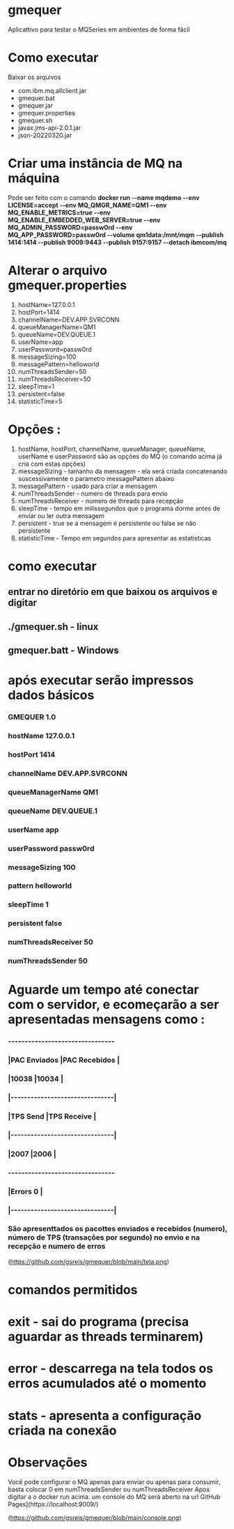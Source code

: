 # gmequer
Aplicattivo para testar o MQSeries em ambientes de forma fácil 

# Como executar 
Baixar os arquivos 
- com.ibm.mq.allclient.jar
- gmequer.bat
- gmequer.jar
- gmequer.properties
- gmequer.sh
- javax.jms-api-2.0.1.jar
- json-20220320.jar

# Criar uma instância de MQ na máquina
Pode ser feito com o comando 
**docker run --name mqdemo --env LICENSE=accept --env MQ_QMGR_NAME=QM1 --env MQ_ENABLE_METRICS=true --env MQ_ENABLE_EMBEDDED_WEB_SERVER=true --env MQ_ADMIN_PASSWORD=passw0rd --env MQ_APP_PASSWORD=passw0rd --volume qm1data:/mnt/mqm --publish 1414:1414 --publish 9009:9443 --publish 9157:9157 --detach ibmcom/mq**

# Alterar o arquivo gmequer.properties
1. hostName=127.0.0.1
2. hostPort=1414
3. channelName=DEV.APP.SVRCONN
4. queueManagerName=QM1
5. queueName=DEV.QUEUE.1
6. userName=app
7. userPassword=passw0rd
8. messageSizing=100
9. messagePattern=helloworld
10. numThreadsSender=50
11. numThreadsReceiver=50
12. sleepTime=1
13. persistent=false
14. statisticTime=5

# Opções :
1. hostName, hostPort, channelName, queueManager, queueName, userName e userPassword são as opções do MQ (o comando acima já cria com estas opções)
2. messageSizing - tamanho da mensagem - ela será criada concatenando suscessivamente o parametro messagePattern abaixo
3. messagePattern - usado para criar a mensagem
4. numThreadsSender - numero de threads para envio
5. numThreadsReceiver - numero de threads para recepção
6. sleepTime - tempo em milissegundos que o programa dorme antes de enviar ou ler outra mensagem
7. persistent - true se a mensagem é persistente ou false se não persistente
8. statisticTime - Tempo em segundos para apresentar as estatísticas 

# como executar
## entrar no diretório em que baixou os arquivos e digitar 
## ./gmequer.sh - linux
## gmequer.batt - Windows

# após executar serão impressos dados básicos 
### GMEQUER 1.0
### hostName 127.0.0.1
### hostPort 1414
### channelName DEV.APP.SVRCONN
### queueManagerName QM1
### queueName DEV.QUEUE.1
### userName app
### userPassword passw0rd
### messageSizing 100
### pattern helloworld
### sleepTime 1
### persistent false
### numThreadsReceiver 50
### numThreadsSender 50

# Aguarde um tempo até conectar com o servidor, e ecomeçarão a ser apresentadas mensagens como : 
### --------------------------------
### |PAC Enviados   |PAC Recebidos  |
### |10038          |10034          |
### |-------------------------------|
### |TPS Send       |TPS Receive    |
### |-------------------------------|
### |2007           |2006           |
### --------------------------------
### |Errors   0     |
### |-------------------------------|
### São apresenttados os pacottes enviados e recebidos (numero), número de TPS (transações por segundo) no envio e na recepção e numero de erros
(https://github.com/gsreis/gmequer/blob/main/tela.png)

# comandos permitidos 
# exit - sai do programa (precisa aguardar as threads terminarem)
# error - descarrega na tela todos os erros acumulados até o momento
# stats - apresenta a configuração criada na conexão 

# Observações 
Você pode configurar o MQ apenas para enviar ou apenas para consumir, basta colocar 0 em numThreadsSender ou numThreadsReceiver
Apos digitar a o docker run acima. um console do MQ será aberto na url GitHub Pages](https://localhost:9009/)

(https://github.com/gsreis/gmequer/blob/main/console.png)


